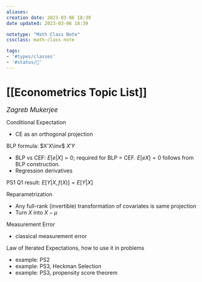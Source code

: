 ```yaml
---
aliases:
creation date: 2023-03-06 18:39
date updated: 2023-03-06 18:39

notetype: "Math Class Note"
cssclass: math-class-note

tags: 
- '#types/classes'
- '#status/🚧'
---
```


# [[Econometrics Topic List]]
<span style = "font-size:120%"><i >Zagreb Mukerjee </i></span>

Conditional Expectation
- CE as an orthogonal projection

BLP formula: $X'X\inv$ $X'Y$
- BLP vs CEF: $E[e|X] = 0$; required for BLP = CEF. $E[eX] = 0$ follows from BLP construction.
- Regression derivatives

PS1 Q1 result: $E[Y|X, f(X)] = E[Y|X]$ 

Reparametrization
- Any full-rank (invertible) transformation of covariates is same projection
- Turn $X$ into $X- \mu$ 

Measurement Error
- classical measurement error 

Law of Iterated Expectations, how to use it in problems
- example: PS2
- example: PS3, Heckman Selection
- example: PS3, propensity score theorem